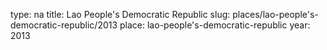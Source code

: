 type: na
title: Lao People's Democratic Republic
slug: places/lao-people's-democratic-republic/2013
place: lao-people's-democratic-republic
year: 2013

